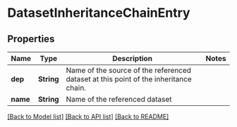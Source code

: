 # DatasetInheritanceChainEntry

## Properties

Name | Type | Description | Notes
------------ | ------------- | ------------- | -------------
**dep** | **String** | Name of the source of the referenced dataset at this point of the inheritance chain. | 
**name** | **String** | Name of the referenced dataset | 

[[Back to Model list]](../README.md#documentation-for-models) [[Back to API list]](../README.md#documentation-for-api-endpoints) [[Back to README]](../README.md)


